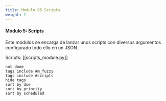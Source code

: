 ```yaml
---
title: Modulo 05 Scripts
weight: 1
---
```


#### Módulo 5: Scripts
 
 Este módulos se encarga de lanzar unos scripts con diversos argumentos configurado todo ello en un JSON.


Scripts:
[[scripts_module.py]]

```tasks
not done
tags include #m_fuzzy
tags include #scripts 
hide tags
sort by due
sort by priority
sort by scheduled
```